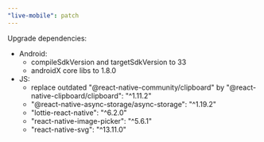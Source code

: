```yaml
---
"live-mobile": patch
---
```


Upgrade dependencies:
- Android:
  - compileSdkVersion and targetSdkVersion to 33
  - androidX core libs to 1.8.0
- JS:
  - replace outdated "@react-native-community/clipboard" by "@react-native-clipboard/clipboard": "^1.11.2"
  - "@react-native-async-storage/async-storage": "^1.19.2"
  - "lottie-react-native": "^6.2.0"
  - "react-native-image-picker": "^5.6.1"
  - "react-native-svg": "^13.11.0"

